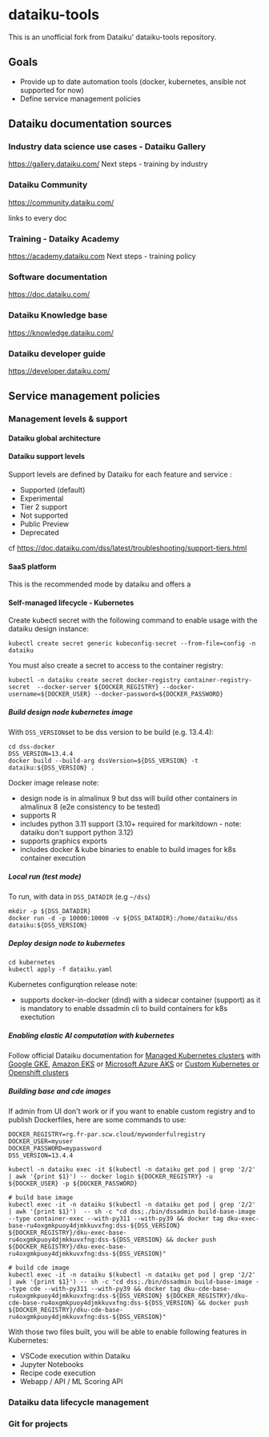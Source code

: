 # dataiku-tools

This is an unofficial fork from Dataiku' dataiku-tools repository.

## Goals

- Provide up to date automation tools (docker, kubernetes, ansible not supported for now)
- Define service management policies

## Dataiku documentation sources


### Industry data science use cases - Dataiku Gallery
https://gallery.dataiku.com/
Next steps - training by industry

### Dataiku Community
https://community.dataiku.com/

links to every doc

### Training - Dataiky Academy
https://academy.dataiku.com
Next steps - training policy

### Software documentation
https://doc.dataiku.com/

### Dataiku Knowledge base
https://knowledge.dataiku.com/

### Dataiku developer guide
https://developer.dataiku.com/


## Service management policies

### Management levels & support

#### Dataiku global architecture

#### Dataiku support levels

Support levels are defined by Dataiku for each feature and service :
- Supported (default)
- Experimental
- Tier 2 support
- Not supported
- Public Preview
- Deprecated

cf https://doc.dataiku.com/dss/latest/troubleshooting/support-tiers.html

#### SaaS platform

This is the recommended mode by dataiku and offers a


#### Self-managed lifecycle - Kubernetes

Create kubectl secret with the following command to enable usage with the dataiku design instance:

    kubectl create secret generic kubeconfig-secret --from-file=config -n dataiku

You must also create a secret to access to the container registry:

    kubectl -n dataiku create secret docker-registry container-registry-secret  --docker-server ${DOCKER_REGISTRY} --docker-username=${DOCKER_USER} --docker-password=${DOCKER_PASSWORD}

##### Build design node kubernetes image

With `DSS_VERSION`set to be dss version to be build (e.g. 13.4.4):

    cd dss-docker
    DSS_VERSION=13.4.4
    docker build --build-arg dssVersion=${DSS_VERSION} -t dataiku:${DSS_VERSION} .

Docker image release note:

- design node is in almalinux 9 but dss will build other containers in almalinux 8 (e2e consistency to be tested)
- supports R
- includes python 3.11 support (3.10+ required for markitdown - note: dataiku don't support python 3.12)
- supports graphics exports
- includes docker & kube binaries to enable to build images for k8s container execution

##### Local run (test mode)

To run, with data in `DSS_DATADIR` (e.g `~/dss`)

    mkdir -p ${DSS_DATADIR}
    docker run -d -p 10000:10000 -v ${DSS_DATADIR}:/home/dataiku/dss dataiku:${DSS_VERSION}

##### Deploy design node to kubernetes

    cd kubernetes
    kubectl apply -f dataiku.yaml

Kubernetes configurqtion release note:

- supports docker-in-docker (dind) with a sidecar container (support) as it is mandatory to enable dssadmin cli to build containers for k8s exectution

##### Enabling elastic AI computation with kubernetes

Follow official Dataiku documentation for [Managed Kubernetes clusters](https://doc.dataiku.com/dss/latest/containers/managed-k8s-clusters.html) with [Google GKE](https://doc.dataiku.com/dss/latest/containers/gke/index.html), [Amazon EKS](https://doc.dataiku.com/dss/latest/containers/eks/index.html) or [Microsoft Azure AKS](https://doc.dataiku.com/dss/latest/containers/aks/index.html) or [Custom Kubernetes or Openshift clusters](https://doc.dataiku.com/dss/latest/containers/unmanaged-k8s-clusters.html)

##### Building base and cde images

If admin from UI don't work or if you want to enable custom registry and to publish Dockerfiles, here are some commands to use:

    DOCKER_REGISTRY=rg.fr-par.scw.cloud/mywonderfulregistry
    DOCKER_USER=myuser
    DOCKER_PASSWORD=mypassword
    DSS_VERSION=13.4.4

    kubectl -n dataiku exec -it $(kubectl -n dataiku get pod | grep '2/2' | awk '{print $1}') -- docker login ${DOCKER_REGISTRY} -u ${DOCKER_USER} -p ${DOCKER_PASSWORD}

    # build base image
    kubectl exec -it -n dataiku $(kubectl -n dataiku get pod | grep '2/2' | awk '{print $1}')  -- sh -c "cd dss;./bin/dssadmin build-base-image --type container-exec --with-py311 --with-py39 && docker tag dku-exec-base-ru4oxgmkpuoy4djmkkuvxfng:dss-${DSS_VERSION} ${DOCKER_REGISTRY}/dku-exec-base-ru4oxgmkpuoy4djmkkuvxfng:dss-${DSS_VERSION} && docker push ${DOCKER_REGISTRY}/dku-exec-base-ru4oxgmkpuoy4djmkkuvxfng:dss-${DSS_VERSION}"

    # build cde image
    kubectl exec -it -n dataiku $(kubectl -n dataiku get pod | grep '2/2' | awk '{print $1}') -- sh -c "cd dss;./bin/dssadmin build-base-image --type cde --with-py311 --with-py39 && docker tag dku-cde-base-ru4oxgmkpuoy4djmkkuvxfng:dss-${DSS_VERSION} ${DOCKER_REGISTRY}/dku-cde-base-ru4oxgmkpuoy4djmkkuvxfng:dss-${DSS_VERSION} && docker push ${DOCKER_REGISTRY}/dku-cde-base-ru4oxgmkpuoy4djmkkuvxfng:dss-${DSS_VERSION}"

With those two files built, you will be able to enable following features in Kubernetes:

- VSCode execution within Dataiku
- Jupyter Notebooks
- Recipe code execution
- Webapp / API / ML Scoring API

### Dataiku data lifecycle management

### Git for projects

